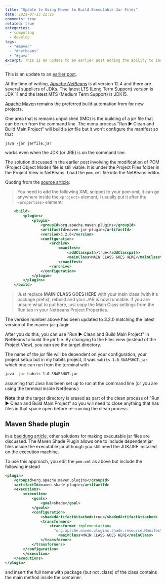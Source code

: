 ```yaml
---
title: "Update to Using Maven to Build Executable Jar Files"
date: 2021-07-13 22:26
comments: true
related: true
categories:
  - computing
  - develop
tags:
  - "#maven"
  - "#netbeans"
  - "#java"
excerpt: This is an update to an earlier post adding the ability to include jar files from other projects
---
```


This is an update to an [earlier post](/blog/2019/09/15/onward-to-maven/).

At the time of writing, [*Apache NetBeans*][apacheNetBeans] is at version 12.4 and there are several suppliers of JDKs.  The latest LTS (Long Term Support) version is JDK 11 and the latest MTS (Medium Term Support) is JDK15.

[Apache Maven][] remains the preferred build automation from for new projects.

One area that is remains unpolished (IMO) is the building of a *jar* file that can be run from the command line.  The menu process "Run &#9654; Clean and Build Main Project" will build a *jar* file but it won't configure the manifest so that

```
java -jar jarfile.jar
```

works even when the JDK (or JRE) is on the command line.

The solution discussed in the earlier post involving the modification of POM (Project Object Model) file is still viable.  It is under the Project Files folder in the Project View in NetBeans.  Load the `pom.xml` file into the NetBeans editor.

Quoting from the [source article][solution]:

> You need to add the following XML snippet to your pom.xml, it can go anywhere inside the `<project>` element, I usually put it after the `<properties>` element:

```xml
    <build>
        <plugins>
            <plugin>
                <groupId>org.apache.maven.plugins</groupId>
                <artifactId>maven-jar-plugin</artifactId>
                <version>3.2.0</version>
                <configuration>
                    <archive>
                        <manifest>
                            <addClasspath>true</addClasspath>
                            <mainClass>MAIN CLASS GOES HERE</mainClass>
                        </manifest>
                    </archive>
                </configuration>
            </plugin>
        </plugins>
    </build>
```

> Just replace **MAIN CLASS GOES HERE** with your main class (with it's package prefix), rebuild and your JAR is now runnable. If you are unsure what to put here, just copy the Main Class settings from the Run tab in your Netbeans Project Properties.

The version number above has been updated to 3.2.0 matching the latest version of the maven-jar-plugin.

After you do this, you can use "Run &#9654; Clean and Build Main Project" in NetBeans to build the *jar* file.  By changing to the Files view (instead of the Project View), you can see the target directory.

The name of the *jar* file will be dependent on your configuration, your project setup but in my habits project, it was `habits-1.0-SNAPSHOT.jar` which one can run from the terminal with

```bash
java -jar habits-1.0-SNAPSHOT.jar
```

assuming that Java has been set up to run at the command line (or you are using the terminal inside NetBeans.)

**Note** that the target directory is erased as part of the clean process of "Run &#9654; Clean and Build Main Project" so you will need to close anything that has files in that space open before re-running the clean process.

## Maven Shade plugin

In a [baeldung article][more], other solutions for making executable jar files are discussed.  The Maven Shade Plugin allows one to include dependent jar files inside the executable jar although you still need the JDK/JRE installed on the execution machine.

To use this approach, you edit the `pom.xml` as above but include the following instead

```xml
<plugin>
    <groupId>org.apache.maven.plugins</groupId>
    <artifactId>maven-shade-plugin</artifactId>
    <executions>
        <execution>
            <goals>
                <goal>shade</goal>
            </goals>
            <configuration>
                <shadedArtifactAttached>true</shadedArtifactAttached>
                <transformers>
                    <transformer implementation=
                      "org.apache.maven.plugins.shade.resource.ManifestResourceTransformer">
                        <mainClass>MAIN CLASS GOES HERE</mainClass>
                </transformer>
            </transformers>
        </configuration>
        </execution>
    </executions>
</plugin>
```
and insert the full name with package (but not .class) of the class contains the main method inside the <mainClass> container.

[apacheNetBeans]: https://netbeans.apache.org
[Apache Maven]: https://maven.apache.org
[solution]: https://www.moreofless.co.uk/executable-jar-netbeans-maven-no-main-manifest-attribute/
[more]: https://www.baeldung.com/executable-jar-with-maven